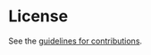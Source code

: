 # License

See the
[guidelines for contributions](https://github.com/kiranmak/draft-detnet-ocn/blob/main/CONTRIBUTING.md).
